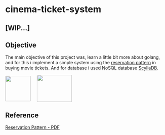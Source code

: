 # cinema-ticket-system

## [WIP...]

## Objective

The main objective of this project was, learn a little bit more about golang, and for this i implement a simple system using the [reservation pattern](https://freecontent.manning.com/reservation-pattern/) in buying movie tickets. And for database i used NoSQL database [ScyllaDB](https://www.scylladb.com/). 

<div style="display: flex; align-items: center; gap: 20px">
    <img style="width: 80px" src="https://www.scylladb.com/wp-content/uploads/Layer-2-4.png">
    <img style="width: 110px; height: 85px" src="https://docs.scylladb.com/_static/img/mascots/scylla-with-computer-2.png">
</div>

## Reference 

[Reservation Pattern - PDF](https://freecontent.manning.com/wp-content/uploads/reservation-pattern.pdf)